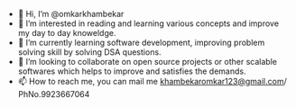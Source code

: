 - 👋 Hi, I’m @omkarkhambekar
- 👀 I’m interested in reading and learning various concepts and improve my day to day knoweldge.
- 🌱 I’m currently learning software development, improving problem solving skill by solving DSA questions.
- 💞️ I’m looking to collaborate on open source projects or other scalable softwares which helps to improve and satisfies the demands.
- 📫 How to reach me, you can mail me khambekaromkar123@gmail.com/ PhNo.9923667064

<!---
omkarkhambekar/omkarkhambekar is a ✨ special ✨ repository because its `README.md` (this file) appears on your GitHub profile.
You can click the Preview link to take a look at your changes.
--->
